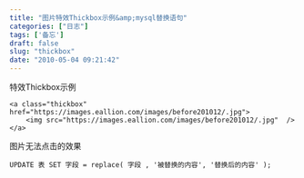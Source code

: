 ```yaml
---
title: "图片特效Thickbox示例&amp;mysql替换语句"
categories: ["日志"]
tags: ['备忘']
draft: false
slug: "thickbox"
date: "2010-05-04 09:21:42"
---
```


特效Thickbox示例

```
<a class="thickbox" href="https://images.eallion.com/images/before201012/.jpg">
    <img src="https://images.eallion.com/images/before201012/.jpg"  />
</a>
```
图片无法点击的效果

```
UPDATE 表 SET 字段 = replace( 字段 , '被替换的内容', '替换后的内容' );
```
